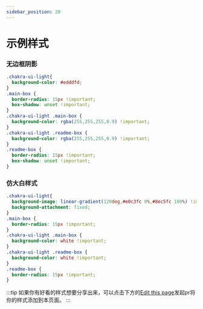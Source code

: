 ```yaml
---
sidebar_position: 20
---
```


# 示例样式
### 无边框阴影
```css
.chakra-ui-light{
  background-color: #edddfd;
}
.main-box {
  border-radius: 15px !important;
  box-shadow: unset !important;
}
.chakra-ui-light .main-box {
  background-color: rgba(255,255,255,0.9) !important;
}
.chakra-ui-light .readme-box {
  background-color: rgba(255,255,255,0.9) !important;
}
.readme-box {
  border-radius: 15px !important;
  box-shadow: unset !important;
}
```
### 仿大白样式
```css
.chakra-ui-light{
  background-image: linear-gradient(120deg,#e0c3fc 0%,#8ec5fc 100%) !important;
  background-attachment: fixed;
}
.main-box {
  border-radius: 15px !important;
}
.chakra-ui-light .main-box {
  background-color: white !important;
}
.chakra-ui-light .readme-box {
  background-color: white !important;
}
.readme-box {
  border-radius: 15px !important;
}
```
:::tip
如果你有好看的样式想要分享出来，可以点击下方的[Edit this page](https://github.com/Xhofe/alist-doc/edit/main/docs/style.md)发起pr将你的样式添加到本页面。
:::